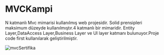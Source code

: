 # MVCKampi
N katmanlı Mvc mimarisi kullanılmış web projesidir. Solid  prensipleri maksimum düzeyde kullanılmıştır.4 katmanlı bir mimaridir. Entity Layer,DataAccess Layer,Business Layer ve UI layer katmanı bulunuyor.Proje code first kullanılarak geliştirilmiştir.

![mvcSertifika](https://user-images.githubusercontent.com/40152452/125097800-28192f00-e0df-11eb-935e-09dae748d26d.jpg)
